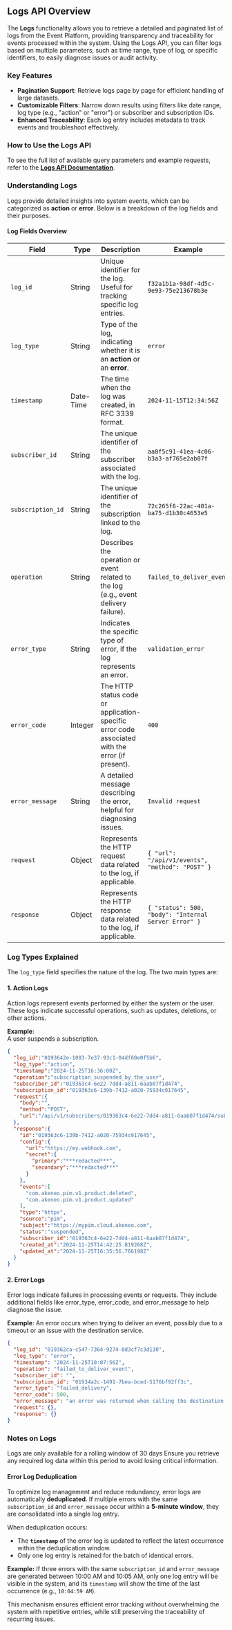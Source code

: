 ## Logs API Overview

The **Logs** functionality allows you to retrieve a detailed and paginated list of logs from the Event Platform, providing transparency and traceability for events processed within the system. Using the Logs API, you can filter logs based on multiple parameters, such as time range, type of log, or specific identifiers, to easily diagnose issues or audit activity.

### Key Features
- **Pagination Support**: Retrieve logs page by page for efficient handling of large datasets.
- **Customizable Filters**: Narrow down results using filters like date range, log type (e.g., "action" or "error") or subscriber and subscription IDs.
- **Enhanced Traceability**: Each log entry includes metadata to track events and troubleshoot effectively.

### How to Use the Logs API
To see the full list of available query parameters and example requests, refer to the **[Logs API Documentation](https://storage.googleapis.com/akecld-prd-sdk-aep-prd-api-assets/openapi_specification.html#tag/Logs/operation/get_logs)**.

### Understanding Logs

Logs provide detailed insights into system events, which can be categorized as **action** or **error**. Below is a breakdown of the log fields and their purposes.

#### Log Fields Overview

| **Field**           | **Type**    | **Description**                                                                                  | **Example**                                   |
|---------------------|-------------|--------------------------------------------------------------------------------------------------|-----------------------------------------------|
| `log_id`            | String      | Unique identifier for the log. Useful for tracking specific log entries.                         | `f32a1b1a-98df-4d5c-9e93-75e213678b3e`       |
| `log_type`          | String      | Type of the log, indicating whether it is an **action** or an **error**.                         | `error`                                       |
| `timestamp`         | Date-Time   | The time when the log was created, in RFC 3339 format.                                           | `2024-11-15T12:34:56Z`                        |
| `subscriber_id`     | String      | The unique identifier of the subscriber associated with the log.                                 | `aa0f5c91-41ea-4c06-b3a3-af765e2ab07f`       |
| `subscription_id`   | String      | The unique identifier of the subscription linked to the log.                                     | `72c265f6-22ac-401a-ba75-d1b30c4653e5`       |
| `operation`         | String      | Describes the operation or event related to the log (e.g., event delivery failure).              | `failed_to_deliver_event`                     |
| `error_type`        | String      | Indicates the specific type of error, if the log represents an error.                            | `validation_error`                            |
| `error_code`        | Integer     | The HTTP status code or application-specific error code associated with the error (if present).  | `400`                                         |
| `error_message`     | String      | A detailed message describing the error, helpful for diagnosing issues.                          | `Invalid request`                             |
| `request`           | Object      | Represents the HTTP request data related to the log, if applicable.                              | `{ "url": "/api/v1/events", "method": "POST" }` |
| `response`          | Object      | Represents the HTTP response data related to the log, if applicable.                             | `{ "status": 500, "body": "Internal Server Error" }` |

### Log Types Explained

The `log_type` field specifies the nature of the log. The two main types are:

#### 1. **Action Logs**
Action logs represent events performed by either the system or the user. These logs indicate successful operations, such as updates, deletions, or other actions.

**Example**:  
A user suspends a subscription.

```json
{
  "log_id":"0193642e-1083-7e37-93c1-04df60e0f5b6",
  "log_type":"action",
  "timestamp":"2024-11-25T16:36:00Z",
  "operation":"subscription_suspended_by_the_user",
  "subscriber_id":"019363c4-6e22-7dd4-a811-6aab07f1d474",
  "subscription_id":"019363c6-139b-7412-a020-75934c917645",
  "request":{
    "body":"",
    "method":"POST",
    "url":"/api/v1/subscribers/019363c4-6e22-7dd4-a811-6aab07f1d474/subscriptions/019363c6-139b-7412-a020-75934c917645/suspend"
  },
  "response":{
    "id":"019363c6-139b-7412-a020-75934c917645",
    "config":{
      "url":"https://my.webhook.com",
      "secret":{
        "primary":"***redacted***",
        "secondary":"***redacted***"
      }
    },
    "events":[
      "com.akeneo.pim.v1.product.deleted",
      "com.akeneo.pim.v1.product.updated"
    ],
    "type":"https",
    "source":"pim",
    "subject":"https://mypim.cloud.akeneo.com",
    "status":"suspended",
    "subscriber_id":"019363c4-6e22-7dd4-a811-6aab07f1d474",
    "created_at":"2024-11-25T14:42:25.819268Z",
    "updated_at":"2024-11-25T16:35:56.766198Z"
  }
}
```

#### 2. **Error Logs**
Error logs indicate failures in processing events or requests. They include additional fields like error_type, error_code, and error_message to help diagnose the issue.

**Example**:
An error occurs when trying to deliver an event, possibly due to a timeout or an issue with the destination service.

```json
{
  "log_id": "019362ca-c547-7364-9274-8d3cf7c3d130",
  "log_type": "error",
  "timestamp": "2024-11-25T10:07:56Z",
  "operation": "failed_to_deliver_event",
  "subscriber_id": "",
  "subscription_id": "01934a2c-1491-7bea-bced-5176bf92ff3c",
  "error_type": "failed_delivery",
  "error_code": 500,
  "error_message": "an error was returned when calling the destination, or it took too long to respond",
  "request": {},
  "response": {}
}
```

### Notes on Logs
Logs are only available for a rolling window of 30 days Ensure you retrieve any required log data within this period to avoid losing critical information.


#### Error Log Deduplication

To optimize log management and reduce redundancy, error logs are automatically **deduplicated**. If multiple errors with the same `subscription_id` and `error_message` occur within a **5-minute window**, they are consolidated into a single log entry.

When deduplication occurs:
- The **`timestamp`** of the error log is updated to reflect the latest occurrence within the deduplication window.
- Only one log entry is retained for the batch of identical errors.

**Example:**
If three errors with the same `subscription_id` and `error_message` are generated between 10:00 AM and 10:05 AM, only one log entry will be visible in the system, and its `timestamp` will show the time of the last occurrence (e.g., `10:04:59 AM`).

This mechanism ensures efficient error tracking without overwhelming the system with repetitive entries, while still preserving the traceability of recurring issues.
